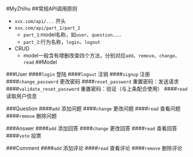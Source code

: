 #MyZhihu 
##常规API调用原则
- `xxx.com/api/...` 开头
- `xxx.com/api/part_1/part_2`
    * `part_1`:model名称，如`user`、`question`……
    * `part_2`:行为名称，`login`、`logout`
- CRUD
    * model一般含有增删改查四个方法，分别对应`add`、`remove`、`change`、`read`
##Model

###User
####`login`
登陆
####`logout`
注销
####`signup`
注册
####`change_password`
更改密码
####`reset_password`
重置密码：发送请求
####`validate_reset_password`
重置密码：验证（与上条配合使用）
####`read`
读取用户信息

###Question
####`add`
添加问题
####`change`
更改问题
####`read`
查看问题
####`remove`
删除问题

###Answer
####`add`
添加回答
####`change`
更改回答
####`read`
查看回答
####`vote`
投票

###Comment
####`add`
添加评论
####`read`
查看评论
####`remove`
删除评论